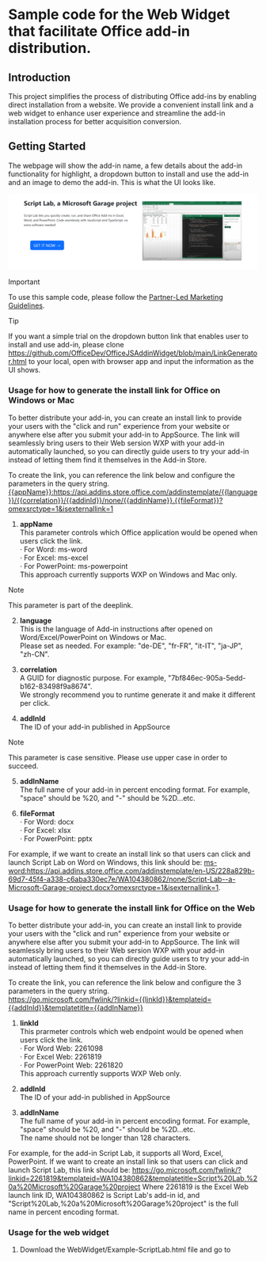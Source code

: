 # Sample code for the Web Widget that facilitate Office add-in distribution.

## Introduction
This project simplifies the process of distributing Office add-ins by enabling direct installation from a website. We provide a convenient install link and a web widget to enhance user experience and streamline the add-in installation process for better acquisition conversion.

## Getting Started

The webpage will show the add-in name, a few details about the add-in functionality for highlight, a dropdown button to install and use the add-in and an image to demo the add-in. This is what the UI looks like.

<img alt="DemoUI.png" src="https://github.com/OfficeDev/OfficeJSAddinWidget/blob/main/Example-ScriptLab-UI.png">

> [!IMPORTANT]  
> To use this sample code, please follow the [Partner-Led Marketing Guidelines](https://nam06.safelinks.protection.outlook.com/?url=https%3A%2F%2Fforms.office.com%2Fpages%2Fresponsepage.aspx%3Fid%3Dv4j5cvGGr0GRqy180BHbR9SZm6iKPzNJvudw-PPFJydUNFZOMTJVWlVaOTRHQVQ5RENQMUEwWVdaMC4u&data=05%7C02%7Camha%40microsoft.com%7C65489391094a4ceb72fe08dc488e5159%7C72f988bf86f141af91ab2d7cd011db47%7C1%7C0%7C638465023522998462%7CUnknown%7CTWFpbGZsb3d8eyJWIjoiMC4wLjAwMDAiLCJQIjoiV2luMzIiLCJBTiI6Ik1haWwiLCJXVCI6Mn0%3D%7C0%7C%7C%7C&sdata=vVQh3Binli51i8S8T81j%2F4b9%2F0OtDfXYUj1q2HWug1g%3D&reserved=0).

> [!TIP]
> If you want a simple trial on the dropdown button link that enables user to install and use add-in, please clone https://github.com/OfficeDev/OfficeJSAddinWidget/blob/main/LinkGenerator.html to your local, open with browser app and input the information as the UI shows.

### Usage for how to generate the install link for Office on Windows or Mac

To better distribute your add-in, you can create an install link to provide your users with the "click and run" experience from your website or anywhere else after you submit your add-in to AppSource. The link will seamlessly bring users to their Web sersion WXP with your add-in automatically launched, so you can directly guide users to try your add-in instead of letting them find it themselves in the Add-in Store. 

To create the link, you can reference the link below and configure the parameters in the query string.<br>
<a href="url">{{appName}}:https://api.addins.store.office.com/addinstemplate/{{language}}/{{correlation}}/{{addinId}}/none/{{addinName}}.{{fileFormat}}?omexsrctype=1&isexternallink=1</a>

1. <strong>appName</strong><br>
   This parameter controls which Office application would be opened when users click the link. <br>
	· For Word: ms-word <br>
	· For Excel: ms-excel <br>
	· For PowerPoint: ms-powerpoint <br>
	This approach currently supports WXP on Windows and Mac only.<br>

> [!Note]
> This parameter is part of the deeplink.

2. <strong>language</strong><br>
   This is the language of Add-in instructions after opened on Word/Excel/PowerPoint on Windows or Mac.<br>
   Please set as needed. For example: "de-DE", "fr-FR", "it-IT", "ja-JP", "zh-CN".<br>

3. <strong>correlation</strong><br>
   A GUID for diagnostic purpose. For example, "7bf846ec-905a-5edd-b162-83498f9a8674".<br>
   We strongly recommend you to runtime generate it and make it different per click.<br>

4. <strong>addInId</strong><br>
   The ID of your add-in published in AppSource<br>

> [!NOTE]
> This parameter is case sensitive. Please use upper case in order to succeed.

5. <strong>addInName</strong><br>
   The full name of your add-in in percent encoding format. For example, "space" should be %20, and "-" should be %2D...etc.<br>

6. <strong>fileFormat</strong><br>
    · For Word: docx <br>
	· For Excel: xlsx <br>
	· For PowerPoint: pptx <br>

For example, if we want to create an install link so that users can click and launch Script Lab on Word on Windows, this link should be:
<a href="url" target="_blank">ms-word:https://api.addins.store.office.com/addinstemplate/en-US/228a829b-69d7-45f4-a338-c6aba330ec7e/WA104380862/none/Script-Lab--a-Microsoft-Garage-project.docx?omexsrctype=1&isexternallink=1</a>.<br>

### Usage for how to generate the install link for Office on the Web

To better distribute your add-in, you can create an install link to provide your users with the "click and run" experience from your website or anywhere else after you submit your add-in to AppSource. The link will seamlessly bring users to their Web sersion WXP with your add-in automatically launched, so you can directly guide users to try your add-in instead of letting them find it themselves in the Add-in Store. 

To create the link, you can reference the link below and configure the 3 parameters in the query string.<br>
https://go.microsoft.com/fwlink/?linkid={{linkId}}&templateid={{addInId}}&templatetitle={{addInName}}

1. <strong>linkId</strong><br>
   This prarmeter controls which web endpoint would be opened when users click the link. <br>
	· For Word Web: 2261098 <br>
	· For Excel Web: 2261819 <br>
	· For PowerPoint Web: 2261820 <br>
   This approach currently supports WXP Web only.<br>

2. <strong>addInId</strong><br>
   The ID of your add-in published in AppSource<br>

3. <strong>addInName</strong><br>
   The full name of your add-in in percent encoding format. For example, "space" should be %20, and "-" should be %2D...etc.<br>
   The name should not be longer than 128 characters.

For example, for the add-in Script Lab, it supports all Word, Excel, PowerPoint. 
If we want to create an install link so that users can click and launch Script Lab, this link should be:
https://go.microsoft.com/fwlink/?linkid=2261819&templateid=WA104380862&templatetitle=Script%20Lab,%20a%20Microsoft%20Garage%20project
Where 2261819 is the Excel Web launch link ID, WA104380862 is Script Lab's add-in id, and "Script%20Lab,%20a%20Microsoft%20Garage%20project" is the full name in percent encoding format.<br>

### Usage for the web widget

1. Download the WebWidget/Example-ScriptLab.html file and go to <script> at line 62.

2. Config the paramenters under "Paramenters that need to config" part.<br>
	a. <strong>addinId</strong><br>
		This is the unique add-in ID. You can get the correct value by following below steps.<br>
		&emsp;1) Go to https://appsource.microsoft.com/en-US/ from your browser.<br>
		&emsp;2) Input your Office add-in name in the search bar on top center of AppSource homepage.<br>
		&emsp;3) Click your add-in in the seach results.<br>
		&emsp;4) The add-in information page will be automatically displayed in current tab.<br>
		&emsp;5) The add-in ID is in the URL.<br>
   For example, if the URL is https://appsource.microsoft.com/en-US/product/office/WA104380862?tab=Overview, then "WA104380862" is the add-in ID that you should input for this parameter in sample code.
		
	b. <strong>addinName</strong><br>
		This is the add-in name. You can get the correct value by following below steps.<br>
		&emsp;1) Go to the webpage in 2.a.4).<br>
		&emsp;2) The add-in name is displayed as the title on right of the add-in icon.<br>
   For example, if the webpage is https://appsource.microsoft.com/en-US/product/office/WA104380862?tab=Overview, then "Script Lab, a Microsoft Garage project" is the add-in ID that you should input for this parameter in sample code.
		
	c. <strong>wordOnlineSupported, excelOnlineSupported, powerpointOnlineSupported, wordDesktopSupported, excelDesktopSupported, powerpointDesktopSupported</strong><br>
		This is the Office products that this add-in supports. You can get the correct value by following below steps.<br>
		&emsp;1) Go to the webpage in 2.a.4).<br>
		&emsp;2) Click "details + support" tab on the webpage.<br>
		&emsp;3) Scroll down to "Products supported" section.<br>
			&emsp;&emsp;- If "Word on the web" is in the list, then set wordOnlineSupported to true. Otherwise, set it to false.<br>
			&emsp;&emsp;- If "Excel on the web" is in the list, then set excelOnlineSupported to true. Otherwise, set it to false.<br>
			&emsp;&emsp;- If "PowerPoint on the web" is in the list, then set powerpointOnlineSupported to true. Otherwise, set it to false.<br>			
			&emsp;&emsp;- If "Word on Windows" or "Word on Mac" is in the list, then set wordDesktopSupported to true. Otherwise, set it to false.<br>		
			&emsp;&emsp;- If "Excel on Windows" or "Excel on Mac" is in the list, then set excelDesktopSupported to true. Otherwise, set it to false.<br>		
			&emsp;&emsp;- If "PowerPoint on Windows" or "PowerPoint on Mac" is in the list, then set powerpointDesktopSupported to true. Otherwise, set it to false.<br>
	
	d. <strong>language</strong><br>
		The language of the Add-in instructions after opened on Word/Excel/PowerPoint on Windows or Mac. For example, "en-US", "de-DE", "fr-FR", "it-IT", "ja-JP", "zh-CN". Please leave this blank if your Add-in is only available on Office on the Web.

	e. <strong>linkAddInAppSource</strong><br>
		If you would like to show the link to Office AppSource, then set linkAddInAppSource to true. Otherwise, set it to false.

	f. <strong>addinDetails</strong><br>
		This is for descriptions about the add-in functionalities displayed on the webpage. 
		
	g. <strong>demoImage</strong><br>
		This is the image for the add-in that display on the webpage.
		
4. Save the html file and open by browser. Verify the UI and dropdown links works for your scenario.

5. Make any additional changes to the sample code as you need, and integrete it into your website.

## Special Notice

The deeplink can successfully open an Office document with your add-in and the end users can use your add-in for below scenarios only.

1. The add-in is public published, so that it can be found from Office AppSource https://appsource.microsoft.com/.

2. The Office store is enabled for the end user.




## Contributing

This project welcomes contributions and suggestions.  Most contributions require you to agree to a
Contributor License Agreement (CLA) declaring that you have the right to, and actually do, grant us
the rights to use your contribution. For details, visit https://cla.opensource.microsoft.com.

When you submit a pull request, a CLA bot will automatically determine whether you need to provide
a CLA and decorate the PR appropriately (e.g., status check, comment). Simply follow the instructions
provided by the bot. You will only need to do this once across all repos using our CLA.

This project has adopted the [Microsoft Open Source Code of Conduct](https://opensource.microsoft.com/codeofconduct/).
For more information see the [Code of Conduct FAQ](https://opensource.microsoft.com/codeofconduct/faq/) or
contact [opencode@microsoft.com](mailto:opencode@microsoft.com) with any additional questions or comments.

## Trademarks

This project may contain trademarks or logos for projects, products, or services. Authorized use of Microsoft 
trademarks or logos is subject to and must follow 
[Microsoft's Trademark & Brand Guidelines](https://www.microsoft.com/en-us/legal/intellectualproperty/trademarks/usage/general).
Use of Microsoft trademarks or logos in modified versions of this project must not cause confusion or imply Microsoft sponsorship.
Any use of third-party trademarks or logos are subject to those third-party's policies.
